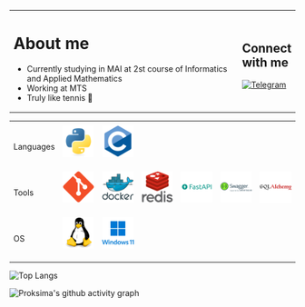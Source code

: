 <table>
<tr> 
<td width="550">
<h1>About me</h1>

- Currently studying in MAI at 2st course of Informatics and Applied Mathematics
- Working at MTS 
- Truly like tennis 🎾
</td>
<td>
   <h2> Connect with me </h2>
   
   [![Telegram](https://img.shields.io/badge/Telegram-2CA5E0?style=for-the-badge&logo=telegram&logoColor=white)](https://t.me/Proksima1)
   
</td>
</tr>
</table>
<table>

<td>
  <tr>
      <td> Languages </td>
      <td>
          <img src="https://github.com/devicons/devicon/blob/master/icons/python/python-original.svg" title="Python" width="70"/>&nbsp;
      </td>
      <td>
          <img src="https://github.com/devicons/devicon/blob/master/icons/c/c-original.svg" title="C" width="70"/>&nbsp;
      </td>
  </tr>
  <tr>
      <td> Tools </td>
      <td>
           <img src="https://github.com/devicons/devicon/blob/master/icons/git/git-original.svg" title="Git" width="70"/>&nbsp;
      </td>
      <td>
           <img src="https://github.com/devicons/devicon/blob/master/icons/docker/docker-original-wordmark.svg" title="Docker" width="70"/>&nbsp;
      </td>
      <td>
           <img src="https://github.com/devicons/devicon/blob/master/icons/redis/redis-original-wordmark.svg" title="Redis" width="70"/>&nbsp;
      </td>
      <td>
           <img src="https://github.com/devicons/devicon/blob/master/icons/fastapi/fastapi-plain-wordmark.svg" title="FastAPI" width="70"/>&nbsp;
      </td>
      <td> 
           <img src="https://github.com/devicons/devicon/blob/master/icons/swagger/swagger-original-wordmark.svg" title="Swagger" width="70"/>&nbsp;
      </td>
     <td> 
           <img src="https://github.com/devicons/devicon/blob/master/icons/sqlalchemy/sqlalchemy-original-wordmark.svg" title="Sqlalchemy" width="70"/>&nbsp;
      </td>
  </tr>
  <tr>
      <td> OS </td>
      <td>
           <img src="https://github.com/devicons/devicon/blob/master/icons/linux/linux-original.svg" title="Linux" width="70"/>&nbsp;
      </td>
      <td>
           <img src="https://github.com/devicons/devicon/blob/master/icons/windows11/windows11-original-wordmark.svg" title="Windows" width="70"/>&nbsp;
      </td>
  </tr>
</table>
<div>
   
   ![Top Langs](https://github-readme-stats.vercel.app/api/top-langs/?username=proksima1&layout=pie&theme=dark)
</div>
<div> 

   ![Proksima's github activity graph](https://github-readme-activity-graph.vercel.app/graph?username=proksima1&theme=xcode)
</div> 
